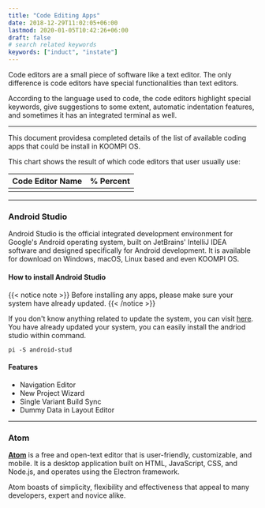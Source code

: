 ```yaml
---
title: "Code Editing Apps"
date: 2018-12-29T11:02:05+06:00
lastmod: 2020-01-05T10:42:26+06:00
draft: false
# search related keywords
keywords: ["induct", "instate"]
---
```

Code editors are a small piece of software like a text editor. The only difference is code editors have special functionalities than text editors.
 
According to the language used to code, the code editors highlight special keywords, give suggestions to some extent, automatic indentation features, and sometimes it has an integrated terminal as well.

---
This document providesa completed details of the list of available coding apps that could be install in KOOMPI OS.

This chart shows the result of which code editors that user usually use:

| Code Editor Name  | % Percent | 
|:-------------|:-------------|
|  |      |


---
### Android Studio
Android Studio is the official integrated development environment for Google's Android operating 
system, built on JetBrains' IntelliJ IDEA software and designed specifically for Android development. It is available for download on Windows, macOS, Linux based and even KOOMPI OS.

#### How to install Android Studio
{{< notice note >}}
Before installing any apps, please make sure your system have already updated.
{{< /notice >}}

If you don't know anything related to update the system, you can visit [here](#). You have already updated your system, you can easily install the andriod studio within command.
```
pi -S android-stud
```
#### Features
- Navigation Editor
- New Project Wizard
- Single Variant Build Sync
- Dummy Data in Layout Editor

---

### Atom

[**Atom**](https://www.google.com/url?sa=t&rct=j&q=&esrc=s&source=web&cd=1&cad=rja&uact=8&ved=2ahUKEwjpsZnQo9boAhUlNKYKHV4lDJsQFjAAegQIFxAC&url=https%3A%2F%2Fatom.io%2F&usg=AOvVaw2f1xmShfpKULMHZBtecYLV) is a free and open-text editor that is user-friendly, customizable, and mobile. It is a desktop application built on HTML, JavaScript, CSS, and Node.js, and operates using the Electron framework.

 Atom boasts of simplicity, flexibility and effectiveness that appeal to many developers, expert and novice alike.

 